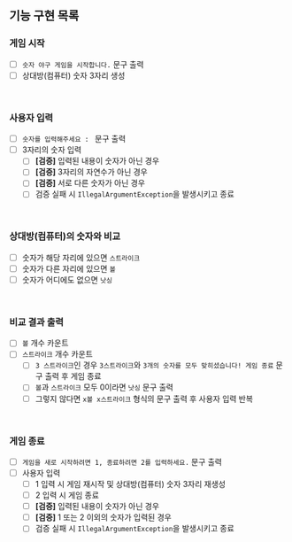## 기능 구현 목록

### 게임 시작
  - [ ] `숫자 야구 게임을 시작합니다.` 문구 출력
  - [ ] 상대방(컴퓨터) 숫자 3자리 생성

<br>

### 사용자 입력
  - [ ] `숫자를 입력해주세요 : ` 문구 출력
  - [ ] 3자리의 숫자 입력
    - [ ] **[검증]** 입력된 내용이 숫자가 아닌 경우
    - [ ] **[검증]** 3자리의 자연수가 아닌 경우
    - [ ] **[검증]** 서로 다른 숫자가 아닌 경우
    - [ ] 검증 실패 시 `IllegalArgumentException`을 발생시키고 종료

<br>
    
### 상대방(컴퓨터)의 숫자와 비교
  - [ ] 숫자가 해당 자리에 있으면 `스트라이크`
  - [ ] 숫자가 다른 자리에 있으면 `볼`
  - [ ] 숫자가 어디에도 없으면 `낫싱`

<br>

### 비교 결과 출력
  - [ ] `볼` 개수 카운트
  - [ ] `스트라이크` 개수 카운트
    - [ ] `3 스트라이크`인 경우 `3스트라이크`와 `3개의 숫자를 모두 맞히셨습니다! 게임 종료` 문구 출력 후 게임 종료
    - [ ] `볼`과 `스트라이크` 모두 0이라면 `낫싱` 문구 출력
    - [ ] 그렇지 않다면 `x볼 x스트라이크` 형식의 문구 출력 후 사용자 입력 반복
  
<br>

### 게임 종료
  - [ ] `게임을 새로 시작하려면 1, 종료하려면 2를 입력하세요.` 문구 출력
  - [ ] 사용자 입력
    - [ ] 1 입력 시 게임 재시작 및 상대방(컴퓨터) 숫자 3자리 재생성
    - [ ] 2 입력 시 게임 종료
    - [ ] **[검증]** 입력된 내용이 숫자가 아닌 경우
    - [ ] **[검증]** 1 또는 2 이외의 숫자가 입력된 경우
    - [ ] 검증 실패 시 `IllegalArgumentException`을 발생시키고 종료